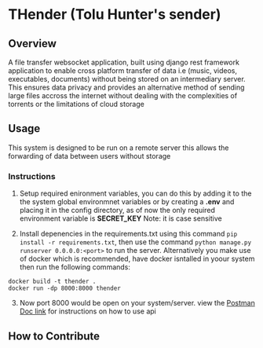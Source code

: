 # THender (Tolu Hunter's sender)

## Overview
A file transfer websocket application, built using django rest framework application to enable cross platform transfer of data i.e (music, videos, executables, documents) without being stored on an intermediary server. This ensures data privacy and provides an alternative method of sending large files accross the internet without dealing with the complexities of torrents or the limitations of cloud storage

## Usage

This system is designed to be run on a remote server this allows the forwarding of data between users without storage

### Instructions

1. Setup required enironment variables, you can do this by adding it to the the system global environmnet variables or by creating a **.env** and placing it in the config directory, as of now the only required environment variable is **SECRET_KEY** Note: it is case sensitive

2. Install depenencies in the requirements.txt using this command `pip install -r requirements.txt`, then use the command `python manage.py runserver 0.0.0.0:<port>` to run the server. Alternatively you make use of docker which is recommended, have docker isntalled in yoour system then run the following commands:

```
docker build -t thender .
docker run -dp 8000:8000 thender
```

3. Now port 8000 would be open on your system/server. view the [Postman Doc link](https://documenter.getpostman.com/view/24863856/2s93CRMCMc) for instructions on how to use api

## How to Contribute 

